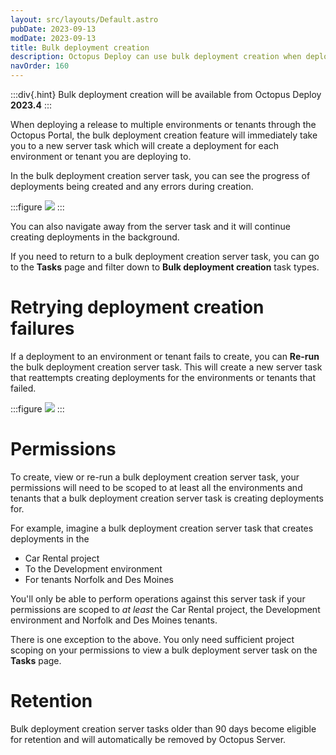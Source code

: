 ```yaml
---
layout: src/layouts/Default.astro
pubDate: 2023-09-13
modDate: 2023-09-13
title: Bulk deployment creation
description: Octopus Deploy can use bulk deployment creation when deploying to multiple environments or tenants
navOrder: 160
---
```


:::div{.hint}
Bulk deployment creation will be available from Octopus Deploy **2023.4**
:::

When deploying a release to multiple environments or tenants through the Octopus Portal, the bulk deployment creation feature will immediately take you to a new server task which will create a deployment for each environment or tenant you are deploying to.

In the bulk deployment creation server task, you can see the progress of deployments being created and any errors during creation.

:::figure
![](/docs/deployments/bulk-deployment-creation.png)
:::

You can also navigate away from the server task and it will continue creating deployments in the background.

If you need to return to a bulk deployment creation server task, you can go to the **Tasks** page and filter down to **Bulk deployment creation** task types.

# Retrying deployment creation failures
If a deployment to an environment or tenant fails to create, you can **Re-run** the bulk deployment creation server task. This will create a new server task that reattempts creating deployments for the environments or tenants that failed.

:::figure
![](/docs/deployments/bulk-deployment-creation-retry.png)
:::

# Permissions
To create, view or re-run a bulk deployment creation server task, your permissions will need to be scoped to at least all the environments and tenants that a bulk deployment creation server task is creating deployments for.

For example, imagine a bulk deployment creation server task that creates deployments in the 
* Car Rental project 
* To the Development environment 
* For tenants Norfolk and Des Moines

You'll only be able to perform operations against this server task if your permissions are scoped to *at least* the Car Rental project, the Development environment and Norfolk and Des Moines tenants.

There is one exception to the above. You only need sufficient project scoping on your permissions to view a bulk deployment server task on the **Tasks** page.

# Retention
Bulk deployment creation server tasks older than 90 days become eligible for retention and will automatically be removed by Octopus Server.